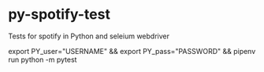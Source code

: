 # py-spotify-test
Tests for spotify in Python and seleium webdriver


export PY_user="USERNAME" && export PY_pass="PASSWORD" && pipenv run python -m pytest